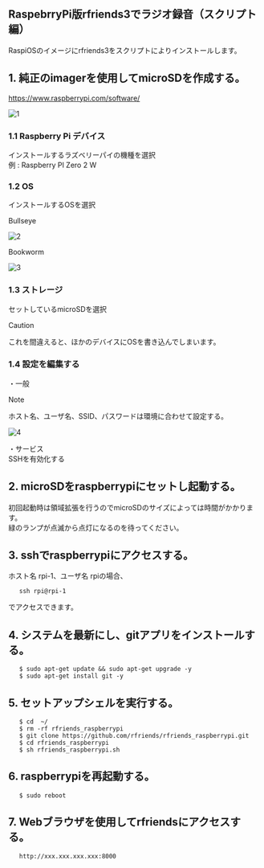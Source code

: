 ## RaspebrryPi版rfriends3でラジオ録音（スクリプト編）    

RaspiOSのイメージにrfriends3をスクリプトによりインストールします。  
  
## 1. 純正のimagerを使用してmicroSDを作成する。     
   <https://www.raspberrypi.com/software/>  
  
![1](https://github.com/user-attachments/assets/de69af3e-f501-40e4-b387-3901962eaaaa)  
  
### 1.1 Raspberry Pi デバイス  
インストールするラズベリーパイの機種を選択  
例 : Raspberry PI Zero 2 W
  
### 1.2 OS  
インストールするOSを選択
  
Bullseye  
  
![2](https://github.com/user-attachments/assets/2b438504-019c-4a1c-ad25-182d351ec144)  
  
Bookworm  
  
![3](https://github.com/user-attachments/assets/ca768534-6ea7-4dbe-b6d5-573911f705ae)  
  
### 1.3 ストレージ  
セットしているmicroSDを選択  
  
> [!CAUTION]
> これを間違えると、ほかのデバイスにOSを書き込んでしまいます。
  
### 1.4 設定を編集する  
  
・一般   
> [!NOTE]
> ホスト名、ユーザ名、SSID、パスワードは環境に合わせて設定する。    
  
![4](https://github.com/user-attachments/assets/1cbbfbe0-d869-486c-8f34-7bf8ad3b3609)
  
・サービス  
SSHを有効化する  
  
 
## 2. microSDをraspberrypiにセットし起動する。   
   初回起動時は領域拡張を行うのでmicroSDのサイズによっては時間がかかります。    
   緑のランプが点滅から点灯になるのを待ってください。  
## 3. sshでraspberrypiにアクセスする。  
   ホスト名 rpi-1、ユーザ名 rpiの場合、  
```
   ssh rpi@rpi-1
```
   でアクセスできます。  
## 4. システムを最新にし、gitアプリをインストールする。  
```
   $ sudo apt-get update && sudo apt-get upgrade -y  
   $ sudo apt-get install git -y  
```
## 5. セットアップシェルを実行する。  
```
   $ cd  ~/  
   $ rm -rf rfriends_raspberrypi  
   $ git clone https://github.com/rfriends/rfriends_raspberrypi.git  
   $ cd rfriends_raspberrypi  
   $ sh rfriends_raspberrypi.sh  
```
## 6. raspberrypiを再起動する。  
```
   $ sudo reboot  
```
## 7. Webブラウザを使用してrfriendsにアクセスする。 
``` 
   http://xxx.xxx.xxx.xxx:8000
```
